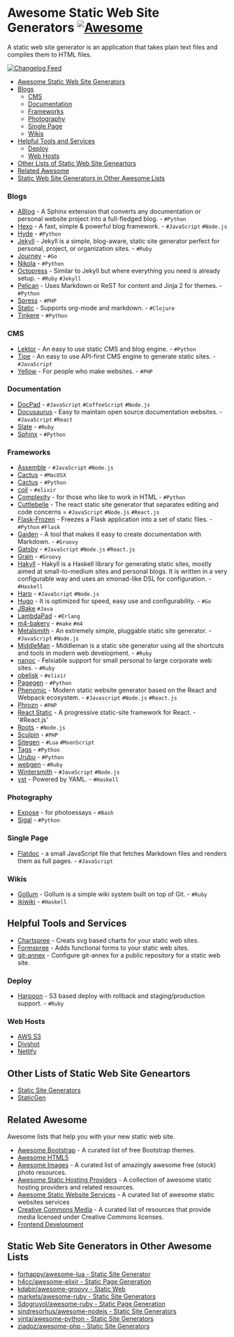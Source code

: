 # Awesome Static Web Site Generators [![Awesome](https://cdn.rawgit.com/sindresorhus/awesome/d7305f38d29fed78fa85652e3a63e154dd8e8829/media/badge.svg)](https://github.com/sindresorhus/awesome)

A static web site generator is an application that takes plain text files and compiles them to HTML files.

[![Changelog Feed](https://mozorg.cdn.mozilla.net/media/img/trademarks/feed-icon-14x14.png)](https://github.com/myles/awesome-static-generators/commits/master/README.md.atom)

-   [Awesome Static Web Site Generators](#awesome-static-web-site-generators)
-   [Blogs](#blogs)
    -   [CMS](#cms)
    -   [Documentation](#documentation)
    -   [Frameworks](#frameworks)
    -   [Photography](#photograpy)
    -   [Single Page](#single-page)
    -   [Wikis](#wikis)
-   [Helpful Tools and Services](#helpful-tools-and-services)
    -   [Deploy](#deploy)
    -   [Web Hosts](#web-hosts)
-   [Other Lists of Static Web Site Geneartors](#other-lists-of-static-web-site-generators)
-   [Related Awesome](#related-awesome)
-   [Static Web Site Generators in Other Awesome Lists](#static-web-site-generators-in-other-awesome-lists)

### Blogs

*   [ABlog](http://ablog.readthedocs.org/) - A Sphinx extension that converts any documentation or personal website project into a full-fledged blog. - `#Python`
*   [Hexo](https://github.com/hexojs/hexo) - A fast, simple & powerful blog framework. - `#JavaScript` `#Node.js`
*   [Hyde](https://github.com/hyde/hyde) - `#Python`
*   [Jekyll](https://github.com/jekyll/jekyll) - Jekyll is a simple, blog-aware, static site generator perfect for personal, project, or organization sites.  - `#Ruby`
*   [Journey](https://github.com/kabukky/journey) - `#Go`
*   [Nikola](https://getnikola.com/) - `#Python`
*   [Octopress](https://github.com/imathis/octopress) - Similar to Jekyll but where everything you need is already setup. - `#Ruby` `#Jekyll`
*   [Pelican](https://github.com/getpelican/pelican) - Uses Markdown or ReST for content and Jinja 2 for themes. - `#Python`
*   [Spress](https://github.com/spress/Spress/) - `#PHP`
*   [Static](https://github.com/nakkaya/static) - Supports org-mode and markdown. - `#Clojure`
*   [Tinkere](http://tinkerer.me/) - `#Python`

### CMS

*   [Lektor](https://www.getlektor.com/) - An easy to use static CMS and blog engine. - `#Python`
*   [Tipe](https://tipe.io/) - An easy to use API-first CMS engine to generate static sites. - `#JavaScript`
*   [Yellow](https://datenstrom.se/yellow/) - For people who make websites. - `#PHP`

### Documentation

*   [DocPad](https://github.com/docpad/docpad) - `#JavaScript` `#CoffeeScript` `#Node.js`
*   [Docusaurus](https://docusaurus.io/) - Easy to maintain open source documentation websites. - `#JavaScript` `#React`
*   [Slate](https://github.com/lord/slate) - `#Ruby`
*   [Sphinx](http://sphinx-doc.org/) - `#Python`

### Frameworks

*   [Assemble](http://assemble.io/) - `#JavaScript` `#Node.js`
*   [Cactus](http://cactusformac.com/) - `#MacOSX`
*   [Cactus](https://github.com/koenbok/Cactus) - `#Python`
*   [coil](https://github.com/badosu/coil) - `#elixir`
*   [Complexity](http://complexity.readthedocs.org/en/latest/) - for those who like to work in HTML - `#Python`
*   [Cuttlebelle](https://cuttlebelle.com/) - The react static site generator that separates editing and code concerns = `#JavaScript` `#Node.js` `#React.js`
*   [Flask-Frozen](https://github.com/SimonSapin/Frozen-Flask) - Freezes a Flask application into a set of static files. - `#Python` `#Flask`
*   [Gaiden](https://github.com/kobo/gaiden) - A tool that makes it easy to create documentation with Markdown. - `#Groovy`
*   [Gatsby](https://github.com/gatsbyjs/gatsby) - `#JavaScript` `#Node.js` `#React.js`
*   [Grain](https://github.com/sysgears/grain) - `#Groovy`
*   [Hakyll](https://github.com/jaspervdj/hakyll) - Hakyll is a Haskell library for generating static sites, mostly aimed at small-to-medium sites and personal blogs. It is written in a very configurable way and uses an xmonad-like DSL for configuration. - `#Haskell`
*   [Harp](http://harpjs.com/) - `#JavaScript` `#Node.js`
*   [Hugo](https://github.com/spf13/hugo) - It is optimized for speed, easy use and configurability. - `#Go`
*   [JBake](https://github.com/jbake-org/jbake) `#Java`
*   [LambdaPad](https://github.com/gar1t/lambdapad) - `#Erlang`
*   [m4-bakery](http://datagrok.github.io/m4-bakery/) - `#make` `#m4`
*   [Metalsmith](https://github.com/segmentio/metalsmith) - An extremely simple, pluggable static site generator. - `#JavaScript` `#Node.js`
*   [MiddleMan](https://github.com/middleman/middleman) - Middleman is a static site generator using all the shortcuts and tools in modern web development. - `#Ruby`
*   [nanoc](https://github.com/nanoc/nanoc) - Felxiable support for small personal to large corporate web sites. - `#Ruby`
*   [obelisk](https://github.com/BennyHallett/obelisk) - `#elixir`
*   [Pagegen](http://pagegen.phnd.net/) - `#Python`
*   [Phenomic](https://phenomic.io/) - Modern static website generator based on the React and Webpack ecosystem. - `#Javascript` `#Node.js` `#React.js`
*   [Phrozn](http://phrozn.info/) - `#PHP`
*   [React Static](https://github.com/nozzle/react-static) - A progressive static-site framework for React. - '#React.js'
*   [Roots](http://roots.cx/) - `#Node.js`
*   [Sculpin](https://sculpin.io/) - `#PHP`
*   [Sitegen](https://github.com/leafo/sitegen) - `#Lua` `#MoonScript`
*   [Tags](https://github.com/braceio/tags) - `#Python`
*   [Urubu](http://urubu.jandecaluwe.com/) - `#Python`
*   [webgen](http://webgen.gettalong.org/) - `#Ruby`
*   [Wintersmith](https://github.com/jnordberg/wintersmith) - `#JavaScript` `#Node.js`
*   [yst](https://github.com/jgm/yst) - Powered by YAML. - `#Haskell`

### Photography

*   [Expose](https://github.com/Jack000/Expose) - for photoessays - `#Bash`
*   [Sigal](https://sigal.readthedocs.org/en/latest/) - `#Python`

### Single Page

*   [Flatdoc](http://ricostacruz.com/flatdoc/) - a small JavaScript file that fetches Markdown files and renders them as full pages. - `#JavaScript`

### Wikis

*   [Gollum](https://github.com/gollum/gollum) - Gollum is a simple wiki system built on top of Git. - `#Ruby`
*   [ikiwiki](https://ikiwiki.info/) - `#Haskell`

## Helpful Tools and Services

*   [Chartspree](http://chartspree.io/) - Creats svg based charts for your static web sites.
*   [Formspree](http://www.formspree.io/) - Adds functional forms to your static web sites.
*   [git-annex](http://git-annex.branchable.com/tips/setup_a_public_repository_on_a_web_site/) - Configure git-annex for a public repository for a static web site.

### Deploy

*   [Harpoon](http://www.getharpoon.com/) - S3 based deploy with rollback and staging/production support. - `#Ruby`

### Web Hosts

*   [AWS S3](http://aws.amazon.com/s3/)
*   [Divshot](https://divshot.com/)
*   [Netlify](https://www.netlify.com/)

## Other Lists of Static Web Site Geneartors

*   [Static Site Generators](http://staticsitegenerators.net/)
*   [StaticGen](https://www.staticgen.com/)

## Related Awesome

Awesome lists that help you with your new static web site.

*   [Awesome Bootstrap](https://github.com/therebelrobot/awesome-bootstrap) - A curated list of free Bootstrap themes.
*   [Awesome HTML5](https://github.com/diegocard/awesome-html5)
*   [Awesome Images](https://github.com/heyalexej/awesome-images) - A curated list of amazingly awesome free (stock) photo resources.
*   [Awesome Static Hosting Providers](https://github.com/b-long/awesome-static-hosting) - A collection of awesome static hosting providers and related resources.
*   [Awesome Static Website Services](https://github.com/aharris88/awesome-static-website-services) - A curated list of awesome static websites services
*   [Creative Commons Media](https://github.com/shime/creative-commons-media) - A curated list of resources that provide media licensed under Creative Commons licenses.
*   [Frontend Development](https://github.com/dypsilon/frontend-dev-bookmarks)

## Static Web Site Generators in Other Awesome Lists

*   [forhappy/awesome-lua - Static Site Generator](https://github.com/forhappy/awesome-lua#static-site-generator)
*   [h4cc/awesome-elixir - Static Page Generation](https://github.com/h4cc/awesome-elixir#static-page-generation)
*   [kdabir/awesome-groovy - Static Web](https://github.com/kdabir/awesome-groovy#static-web)
*   [markets/awesome-ruby - Static Site Generators](https://github.com/markets/awesome-ruby#static-site-generation)
*   [Sdogruyol/awesome-ruby - Static Page Generation](https://github.com/Sdogruyol/awesome-ruby#static-page-generation)
*   [sindresorhus/awesome-nodejs - Static Site Generators](https://github.com/sindresorhus/awesome-nodejs#static-site-generators)
*   [vinta/awesome-python - Static Site Generators](https://github.com/vinta/awesome-python#static-site-generator)
*   [ziadoz/awesome-php - Static Site Generators](https://github.com/ziadoz/awesome-php#static-site-generators)
